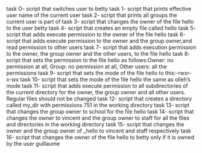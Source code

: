 task O- script that switches user to betty
task 1- script that prints effective user name of the current user
task 2- script that prints all groups the current user is part of
task 3- script that changes the owner of the file hello to the user betty
task 4- script that creates an empty file called hello
task 5- script that adds execute permission to the owner of the file hello
task 6- script that adds execute permission to the owner and the group owner,and read permission to other users
task 7- script that adds execution permission to the owner, the group owner and the other users, to the file hello
task 8- script that sets the permission to the file hello as follows:Owner: no permission at all, Group: no permission at all, 
Other users: all the permissions
task 9- script that sets the mode of the file hello to this:-rwxr-x-wx
task 10- script that sets the mode of the file hello the same as olleh’s mode
task 11- script that adds execute permission to all subdirectories of the current directory for the owner, the group owner and all other users. Regular files should not be changed
task 12- script that creates a directory called my_dir with permissions 751 in the working directory
task 13- script that changes the group owner to school for the file hello
task 14- script that changes the owner to vincent and the group owner to staff for all the files and directories in the working directory
task 15- script that changes the owner and the group owner of _hello to vincent and staff respectively
task 16- script that changes the owner of the file hello to betty only if it is owned by the user guillaume 
